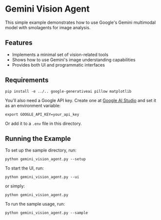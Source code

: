 # Gemini Vision Agent

This simple example demonstrates how to use Google's Gemini multimodal model with smolagents for image analysis.

## Features

- Implements a minimal set of vision-related tools
- Shows how to use Gemini's image understanding capabilities
- Provides both UI and programmatic interfaces

## Requirements

```
pip install -e ../.. google-generativeai pillow matplotlib
```

You'll also need a Google API key. Create one at [Google AI Studio](https://ai.google.dev/) and set it as an environment variable:

```
export GOOGLE_API_KEY=your_api_key
```

Or add it to a `.env` file in this directory.

## Running the Example

To set up the sample directory, run:

```
python gemini_vision_agent.py --setup
```

To start the UI, run:

```
python gemini_vision_agent.py --ui
```

or simply:

```
python gemini_vision_agent.py
```

To run the sample usage, run:

```
python gemini_vision_agent.py --sample
```
